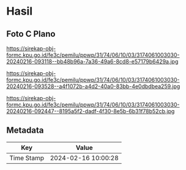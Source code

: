# Hasil

## Foto C Plano

https://sirekap-obj-formc.kpu.go.id/fe3c/pemilu/ppwp/31/74/06/10/03/3174061003030-20240216-093118--bb48b96a-7a36-49a6-8cd8-e57179b6429a.jpg

https://sirekap-obj-formc.kpu.go.id/fe3c/pemilu/ppwp/31/74/06/10/03/3174061003030-20240216-093528--a4f1072b-a4d2-40a0-83bb-4e0dbdbea259.jpg

https://sirekap-obj-formc.kpu.go.id/fe3c/pemilu/ppwp/31/74/06/10/03/3174061003030-20240216-092447--8195a5f2-dadf-4f30-8e5b-6b31f78b52cb.jpg


## Metadata

| Key        | Value               |
| ---------- | ------------------- |
| Time Stamp | 2024-02-16 10:00:28 |



